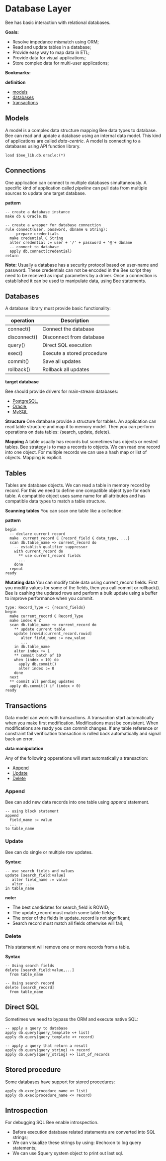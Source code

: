 # Database Layer

Bee has basic interaction with relational databases. 

**Goals:**

* Resolve impedance mismatch using ORM;
* Read and update tables in a database;
* Provide easy way to map data in ETL;
* Provide data for visual applications;
* Store complex data for multi-user applications;

**Bookmarks:**

**definition**
* [models](#models)
* [databases](#databases) 
* [transactions](#transactions)

## Models

A model is a complex data structure mapping Bee data types to database. Bee can read and update a database using an internal data model. This kind of applications are called _data-centric_. A model is connecting to a databases using API function library.

```
load $bee_lib.db.oracle:(*)
```

## Connections

One application can connect to multiple databases simultaneously. A specific kind of application called _pipeline_ can pull data from multiple sources to update one target database. 

**pattern**
```
-- create a database instance
make db ∈ Oracle.DB

-- create a wrapper for database connection
rule connect(user, password, dbname ∈ String):
  -- prepare credentials
  make credential ∈ String
  alter credential := user + '/' + password + '@'+ dbname
  -- connect to database
  apply db.connect(credential) 
return
```

**Note:**
Usually a database has a security protocol based on user-name and password. These credentials can not be encoded in the Bee script they need to be received as input parameters by a driver. Once a connection is established it can be used to manipulate data, using Bee statements.

## Databases

A database library must provide basic functionality:

| operation    | Description
|--------------|------------------------------
| connect()    | Connect the database
| disconnect() | Disconnect from database
| query()      | Direct SQL execution
| exec()       | Execute a stored procedure
| commit()     | Save all updates
| rollback()   | Rollback all updates

**target database**

Bee should provide drivers for main-stream databases:

* [PostgreSQL](http://www.postgresql.org/), 
* [Oracle](http://www.oracle.com/), 
* [MySQL](https://www.mysql.com/)

**Structure**
One database provide a structure for tables. An application can read table structure and map it to memory model. Then you can perform operations on data tables: {search, update, delete}. 

**Mapping**
A table usually has records but sometimes has objects or nested tables. Bee strategy is to map a records to objects. We can read one record into one object. For multiple records we can use a hash map or list of objects. Mapping is explicit. 

## Tables
Tables are database objects. We can read a table in memory record by record. For this we need to define one compatible object type for each table. A compatible object uses same name for all attributes and has compatible data types to match a table structure.

**Scanning tables**
You can scan one table like a collection:

**pattern**
```
begin
  -- declare current record
  make  current_record ∈ {record_field ∈ data_type, ...}  
  scan db.table_name +> current_record do
    -- establish qualifier suppressor 
    with current_record do
      ** use current_record fields
      ... 
    done
  repeat
ready
```

**Mutating data**
You can modify table data using current_record fields. First you modify values for some of the fields, then you call commit or rollback(). Bee is cashing the updated rows and perform a bulk update using a buffer to improve performance when you commit.

```
type: Record_Type <: {record_fields}
begin
  make current_record ∈ Record_Type
  make index ∈ Z
  scan db.table_name +> current_record do
    ** update current table
    update [rowid:current_record.rowid]
       alter field_name := new_value
       ...
    in db.table_name
    alter index += 1
    ** commit batch of 10
    when (index = 10) do
      apply db.commit()
      alter index := 0
    done
  next
  ** commit all pending updates
  apply db.commit() if (index > 0)
ready
```

## Transactions
Data model can work with transactions. A transaction start automatically when you make first modification. Modifications must be consistent. When modifications are ready you can commit changes. If any table reference or constraint fail verification transaction is rolled back automatically and signal back an error.

**data manipulation**

Any of the following opperations will start automatically a transaction:

* [Append](#Append)
* [Update](#Update)
* [Delete](#Delete)

### Append

Bee can add new data records into one table using _append_ statement.

```
-- using block statement
append
  field_name := value
  ...
to table_name
```

### Update

Bee can do single or multiple row updates.

**Syntax:**

```
-- use search fields and values
update [search_field:value]
   alter field_name := value
   alter ...
in table_name
```


**note:** 
* The best candidates for search_field is ROWID;
* The update_record must match some table fields;
* The order of the fields in update_record is not significant;
* Search record must match all fields otherwise will fail;

### Delete

This statement will remove one or more records from a table. 

**Syntax**

```
-- Using search fields
delete [search_field:value,...] 
  from table_name

-- Using search record
delete [search_record] 
  from table_name
```

## Direct SQL

Sometimes we need to bypass the ORM and execute native SQL:

```
-- apply a query to database
apply db.query(query_template <+ list)
apply db.query(query_template <+ record)

-- apply a query that return a result
apply db.query(query_string) +> record
apply db.query(query_string) +> list_of_records

```

## Stored procedure

Some databases have support for stored procedures:

```
apply db.exec(procedure_name <+ list) 
apply db.exec(procedure_name <+ record) 
```

## Introspection

For debugging SQL Bee enable introspection. 

* Before execution database related statements are converted into SQL strings; 
* We can visualize these strings by using: #echo:on to log query statements; 
* We can use $query system object to print out last sql. 
